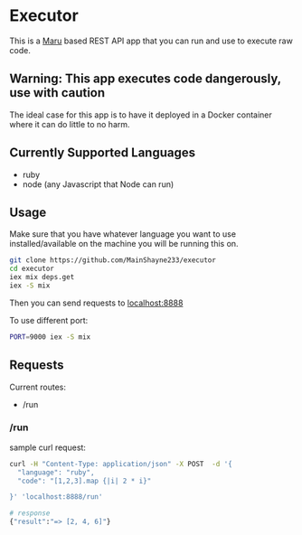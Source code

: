 # Executor

This is a [Maru] based REST API app that you can run and use to execute raw code.

## Warning: This app executes code dangerously, use with caution
The ideal case for this app is to have it deployed in a Docker container where it can do little to no harm.

## Currently Supported Languages
- ruby
- node (any Javascript that Node can run)

## Usage

Make sure that you have whatever language you want to use
installed/available on the machine you will be running this on.

```bash
git clone https://github.com/MainShayne233/executor
cd executor
iex mix deps.get
iex -S mix
```

Then you can send requests to [localhost:8888]

To use different port:
```bash
PORT=9000 iex -S mix
```


## Requests

Current routes:
- /run

### /run
sample curl request:

```bash
curl -H "Content-Type: application/json" -X POST  -d '{
  "language": "ruby",
  "code": "[1,2,3].map {|i| 2 * i}"

}' 'localhost:8888/run'

# response
{"result":"=> [2, 4, 6]"}

```

[Maru]: (https://maru.readme.io/docs)
[localhost:8888]: (http://localhost:8888)
